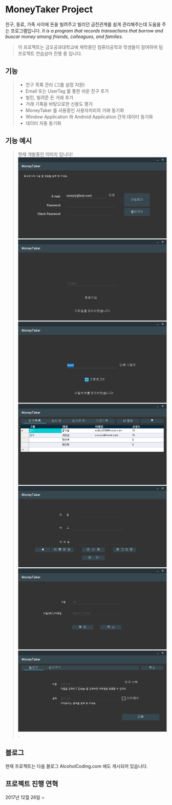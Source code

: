 MoneyTaker Project
=======
친구, 동료, 가족 사이에 돈을 빌려주고 빌리던 금전관계를 쉽게 관리해주는데 도움을 주는 프로그램입니다.
*It is a program that records transactions that borrow and buscar money among friends, colleagues, and families.*

>이 프로젝트는 금오공과대학교에 재학중인 컴퓨터공학과 학생들이 참여하여 팀 프로젝트 연습삼아 진행 중 입니다.

## 기능
>* 친구 목록 관리 (그룹 설정 지원)
>* Email 또는 UserTag 를 통한 쉬운 친구 추가
>* 빌린, 빌려준 돈 거래 추가
>* 거래 기록을 바탕으로한 신용도 평가
>* MoneyTaker 를 사용중인 사용자끼리의 거래 동기화
>* Window Application 와 Android Application 간의 데이터 동기화
>* 데이터 자동 동기화

## 기능 예시
> 현재 개발중인 이미지 입니다!
![Register Form](/ReadMeImage/register_1.PNG)
![Login ID Form](/ReadMeImage/login_1.PNG)
![Login Password Form](/ReadMeImage/login_2.PNG)
![Friends List Form](/ReadMeImage/trade_1.PNG)
![My Information Form](/ReadMeImage/myInfo_1.PNG)
![Add Friend Form](/ReadMeImage/addFriend.PNG)
![Add Trade Form](/ReadMeImage/addTrade.PNG).

## 블로그
현재 프로젝트는 다음 블로그 AlcoholCoding.com 에도 게시되어 있습니다.

## 프로젝트 진행 연혁
2017년 12월 26일 ~
